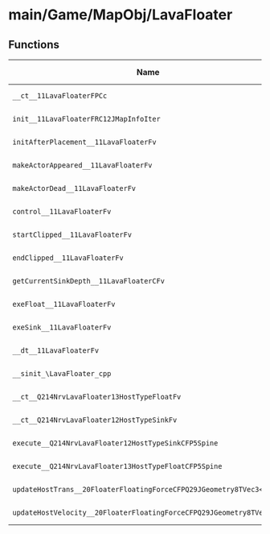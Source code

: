 # main/Game/MapObj/LavaFloater

## Functions

| Name | Address | Match % |
|------|---------|---------|
| `__ct__11LavaFloaterFPCc` | `0x801F0594` | :x: (0.0%) |
| `init__11LavaFloaterFRC12JMapInfoIter` | `0x801F0604` | :x: (0.0%) |
| `initAfterPlacement__11LavaFloaterFv` | `0x801F07E8` | :x: (0.0%) |
| `makeActorAppeared__11LavaFloaterFv` | `0x801F08F4` | :x: (0.0%) |
| `makeActorDead__11LavaFloaterFv` | `0x801F0930` | :x: (0.0%) |
| `control__11LavaFloaterFv` | `0x801F0974` | :x: (0.0%) |
| `startClipped__11LavaFloaterFv` | `0x801F09F0` | :x: (0.0%) |
| `endClipped__11LavaFloaterFv` | `0x801F0A24` | :x: (0.0%) |
| `getCurrentSinkDepth__11LavaFloaterCFv` | `0x801F0A70` | :x: (0.0%) |
| `exeFloat__11LavaFloaterFv` | `0x801F0B44` | :x: (0.0%) |
| `exeSink__11LavaFloaterFv` | `0x801F0BA4` | :x: (0.0%) |
| `__dt__11LavaFloaterFv` | `0x801F0C10` | :x: (0.0%) |
| `__sinit_\LavaFloater_cpp` | `0x801F0C6C` | :x: (0.0%) |
| `__ct__Q214NrvLavaFloater13HostTypeFloatFv` | `0x801F0C98` | :x: (0.0%) |
| `__ct__Q214NrvLavaFloater12HostTypeSinkFv` | `0x801F0CA8` | :x: (0.0%) |
| `execute__Q214NrvLavaFloater12HostTypeSinkCFP5Spine` | `0x801F0CB8` | :x: (0.0%) |
| `execute__Q214NrvLavaFloater13HostTypeFloatCFP5Spine` | `0x801F0CC0` | :x: (0.0%) |
| `updateHostTrans__20FloaterFloatingForceCFPQ29JGeometry8TVec3<f>` | `0x801F0CC8` | :x: (0.0%) |
| `updateHostVelocity__20FloaterFloatingForceCFPQ29JGeometry8TVec3<f>` | `0x801F0CCC` | :x: (0.0%) |